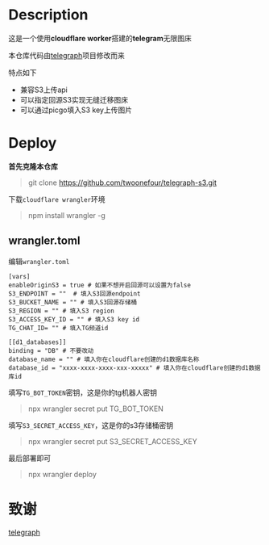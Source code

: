 # Description
这是一个使用**cloudflare worker**搭建的**telegram**无限图床

本仓库代码由[telegraph](https://github.com/0-RTT/telegraph)项目修改而来

特点如下
- 兼容S3上传api
- 可以指定回源S3实现无缝迁移图床
- 可以通过picgo填入S3 key上传图片

# Deploy
**首先克隆本仓库**
> git clone https://github.com/twoonefour/telegraph-s3.git

下载`cloudflare wrangler`环境
> npm install wrangler -g

## wrangler.toml
编辑`wrangler.toml`
```
[vars]
enableOriginS3 = true # 如果不想开启回源可以设置为false
S3_ENDPOINT = ""  # 填入S3回源endpoint
S3_BUCKET_NAME = "" # 填入S3回源存储桶
S3_REGION = "" # 填入S3 region
S3_ACCESS_KEY_ID = "" # 填入S3 key id
TG_CHAT_ID= "" # 填入TG频道id

[[d1_databases]]
binding = "DB" # 不要改动
database_name = "" # 填入你在cloudflare创建的d1数据库名称
database_id = "xxxx-xxxx-xxxx-xxx-xxxxx" # 填入你在cloudflare创建的d1数据库id
```

填写`TG_BOT_TOKEN`密钥，这是你的tg机器人密钥
> npx wrangler secret put TG_BOT_TOKEN

填写`S3_SECRET_ACCESS_KEY`，这是你的s3存储桶密钥
> npx wrangler secret put S3_SECRET_ACCESS_KEY

最后部署即可
> npx wrangler deploy

# 致谢
[telegraph](https://github.com/0-RTT/telegraph)
